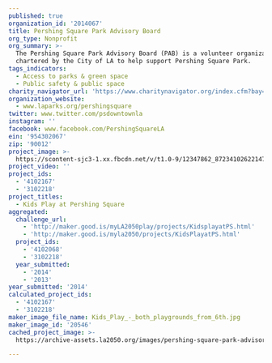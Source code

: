 ```yaml
---
published: true
organization_id: '2014067'
title: Pershing Square Park Advisory Board
org_type: Nonprofit
org_summary: >-
  The Pershing Square Park Advisory Board (PAB) is a volunteer organization
  chartered by the City of LA to help support Pershing Square Park.
tags_indicators:
  - Access to parks & green space
  - Public safety & public space
charity_navigator_url: 'https://www.charitynavigator.org/index.cfm?bay=search.profile&ein=954302067'
organization_website:
  - www.laparks.org/pershingsquare
twitter: www.twitter.com/psdowntownla
instagram: ''
facebook: www.facebook.com/PershingSquareLA
ein: '954302067'
zip: '90012'
project_image: >-
  https://scontent-sjc3-1.xx.fbcdn.net/v/t1.0-9/12347862_872341026221470_7403512315305716290_n.jpg?_nc_cat=104&oh=7b52d5a8687b32457d6f60fadc3117f6&oe=5C56422B
project_video: ''
project_ids:
  - '4102167'
  - '3102218'
project_titles:
  - Kids Play at Pershing Square
aggregated:
  challenge_url:
    - 'http://maker.good.is/myLA2050play/projects/KidsplayatPS.html'
    - 'http://maker.good.is/myla2050/projects/KidsPlayatPS.html'
  project_ids:
    - '4102068'
    - '3102218'
  year_submitted:
    - '2014'
    - '2013'
year_submitted: '2014'
calculated_project_ids:
  - '4102167'
  - '3102218'
maker_image_file_name: Kids_Play_-_both_playgrounds_from_6th.jpg
maker_image_id: '20546'
cached_project_image: >-
  https://archive-assets.la2050.org/images/pershing-square-park-advisory-board/scontent-sjc3-1.xx.fbcdn.net/v/t1.0-9/12347862_872341026221470_7403512315305716290_n.jpg

---
```

